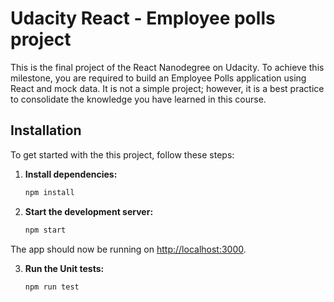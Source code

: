 # Udacity React - Employee polls project

This is the final project of the React Nanodegree on Udacity. To achieve this milestone, you are required to build an Employee Polls application using React and mock data. It is not a simple project; however, it is a best practice to consolidate the knowledge you have learned in this course.

## Installation

To get started with the this project, follow these steps:

1. **Install dependencies:**

   ```bash
   npm install
   ```

2. **Start the development server:**
   ```bash
   npm start
   ```

The app should now be running on [http://localhost:3000](http://localhost:3000).

3. **Run the Unit tests:**

   ```bash
   npm run test
   ```
